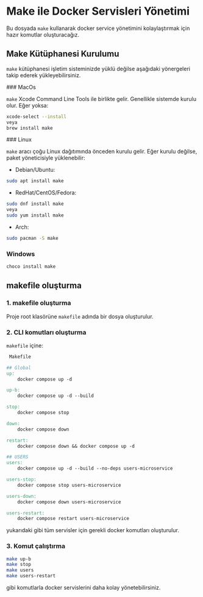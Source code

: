 # Make ile Docker Servisleri Yönetimi

Bu dosyada `make` kullanarak docker service yönetimini kolaylaştırmak için hazır komutlar oluşturacağız.

## Make Kütüphanesi Kurulumu

`make` kütüphanesi işletim sisteminizde yüklü değilse aşağıdaki yönergeleri takip ederek yükleyebilirsiniz.

### MacOs

`make` Xcode Command Line Tools ile birlikte gelir. Genellikle sistemde kurulu olur.
Eğer yoksa:

```bash
xcode-select --install
veya
brew install make
```

### Linux

`make` aracı çoğu Linux dağıtımında önceden kurulu gelir. Eğer kurulu değilse, paket yöneticisiyle yüklenebilir:

- Debian/Ubuntu:

```bash
sudo apt install make
```

- RedHat/CentOS/Fedora:

```bash
sudo dnf install make
veya
sudo yum install make
```

- Arch:

```bash
sudo pacman -S make
```

### Windows

```bash
choco install make
```

## makefile oluşturma

### 1. makefile oluşturma

Proje root klasörüne `makefile` adında bir dosya oluşturulur.

### 2. CLI komutları oluşturma

`makefile` içine:

```makefile
 Makefile

## Global
up:
	docker compose up -d

up-b:
	docker compose up -d --build

stop:
	docker compose stop

down:
	docker compose down

restart:
	docker compose down && docker compose up -d

## USERS
users:
	docker compose up -d --build --no-deps users-microservice

users-stop:
	docker compose stop users-microservice

users-down:
	docker compose down users-microservice

users-restart:
	docker compose restart users-microservice

```

yukarıdaki gibi tüm servisler için gerekli docker komutları oluşturulur.

### 3. Komut çalıştırma

```bash
make up-b
make stop
make users
make users-restart
```

gibi komutlarla docker servislerini daha kolay yönetebilirsiniz.
